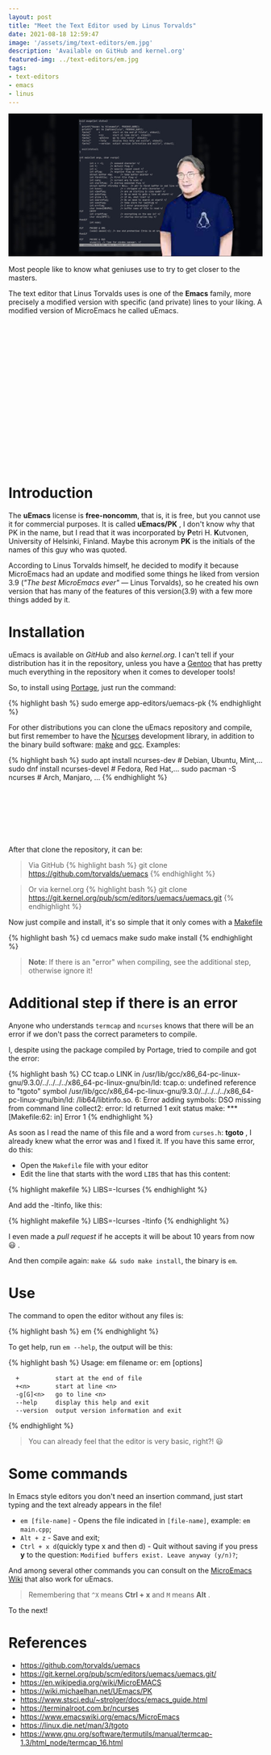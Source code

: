 ```yaml
---
layout: post
title: "Meet the Text Editor used by Linus Torvalds"
date: 2021-08-18 12:59:47
image: '/assets/img/text-editors/em.jpg'
description: 'Available on GitHub and kernel.org'
featured-img: ../text-editors/em.jpg
tags:
- text-editors
- emacs
- linus
---
```


![Meet the Text Editor used by Linus Torvalds](/assets/img/text-editors/em.jpg)

Most people like to know what geniuses use to try to get closer to the masters.

The text editor that Linus Torvalds uses is one of the **Emacs** family, more precisely a modified version with specific (and private) lines to your liking. A modified version of MicroEmacs he called uEmacs.

<!-- QUADRADO -->
<script async src="//pagead2.googlesyndication.com/pagead/js/adsbygoogle.js"></script>
<ins class="adsbygoogle"
style="display:inline-block;width:336px;height:280px"
data-ad-client="ca-pub-2838251107855362"
data-ad-slot="5351066970"></ins>
<script>
(adsbygoogle = window.adsbygoogle || []).push({});
</script>

# Introduction
The **uEmacs** license is **free-noncomm**, that is, it is free, but you cannot use it for commercial purposes. It is called **uEmacs/PK** , I don't know why that PK in the name, but I read that it was incorporated by **P**etri H. **K**utvonen, University of Helsinki, Finland. Maybe this acronym **PK** is the initials of the names of this guy who was quoted.

According to Linus Torvalds himself, he decided to modify it because MicroEmacs had an update and modified some things he liked from version 3.9 (*"The best MicroEmacs ever"* — Linus Torvalds), so he created his own version that has many of the features of this version(3.9) with a few more things added by it.

# Installation
uEmacs is available on *GitHub* and also *kernel.org*. I can't tell if your distribution has it in the repository, unless you have a [Gentoo](https://en.terminalroot.com.br/10-fundamental-tips-for-your-gentoo-linux/) that has pretty much everything in the repository when it comes to developer tools!

So, to install using [Portage](https://wiki.gentoo.org/wiki/Portage), just run the command:

{% highlight bash %}
sudo emerge app-editors/uemacs-pk
{% endhighlight %}

For other distributions you can clone the uEmacs repository and compile, but first remember to have the [Ncurses](https://invisible-island.net/ncurses/announce.html) development library, in addition to the binary build software: [make](https://en.terminalroot.com.br/how-to-create-a-makefile/) and [gcc](https://en.terminalroot.com.br/gcc-vs-llvm-which-is-the-best-compiler/). Examples:

{% highlight bash %}
sudo apt install ncurses-dev # Debian, Ubuntu, Mint,...
sudo dnf install ncurses-devel # Fedora, Red Hat,...
sudo pacman -S ncurses # Arch, Manjaro, ...
{% endhighlight %}


<!-- LISTA MIN -->
<script async src="//pagead2.googlesyndication.com/pagead/js/adsbygoogle.js"></script>
<ins class="adsbygoogle"
style="display:inline-block;width:730px;height:95px"
data-ad-client="ca-pub-2838251107855362"
data-ad-slot="5351066970"></ins>
<script>
(adsbygoogle = window.adsbygoogle || []).push({});
</script>

After that clone the repository, it can be:

> Via GitHub
{% highlight bash %}
git clone https://github.com/torvalds/uemacs
{% endhighlight %}

> Or via kernel.org
{% highlight bash %}
git clone https://git.kernel.org/pub/scm/editors/uemacs/uemacs.git
{% endhighlight %}

Now just compile and install, it's so simple that it only comes with a [Makefile](https://en.terminalroot.com.br/how-to-create-a-makefile/)

{% highlight bash %}
cd uemacs
make
sudo make install
{% endhighlight %}

> **Note**: If there is an "error" when compiling, see the additional step, otherwise ignore it!

# Additional step if there is an error
Anyone who understands `termcap` and `ncurses` knows that there will be an error if we don't pass the correct parameters to compile.

I, despite using the package compiled by Portage, tried to compile and got the error:

{% highlight bash %}
CC tcap.o
   LINK in
/usr/lib/gcc/x86_64-pc-linux-gnu/9.3.0/../../../../x86_64-pc-linux-gnu/bin/ld: tcap.o: undefined reference to "tgoto" symbol
/usr/lib/gcc/x86_64-pc-linux-gnu/9.3.0/../../../../x86_64-pc-linux-gnu/bin/ld: /lib64/libtinfo.so. 6: Error adding symbols: DSO missing from command line
collect2: error: ld returned 1 exit status
make: *** [Makefile:62: in] Error 1
{% endhighlight %}

As soon as I read the name of this file and a word from `curses.h`: **tgoto** , I already knew what the error was and I fixed it. If you have this same error, do this:
+ Open the `Makefile` file with your editor
+ Edit the line that starts with the word `LIBS` that has this content:

{% highlight makefile %}
LIBS=-lcurses
{% endhighlight %}

And add the -ltinfo, like this:

{% highlight makefile %}
LIBS=-lcurses -ltinfo
{% endhighlight %}

I even made a *pull request* if he accepts it will be about 10 years from now 😃 .

And then compile again: `make && sudo make install`, the binary is `em`.

<!-- RETANGULO LARGO 2 -->
<script async src="//pagead2.googlesyndication.com/pagead/js/adsbygoogle.js"></script>
<ins class="adsbygoogle"
style="display:block; text-align:center;"
data-ad-layout="in-article"
data-ad-format="fluid"
data-ad-client="ca-pub-2838251107855362"
data-ad-slot="8549252987"></ins>
<script>
(adsbygoogle = window.adsbygoogle || []).push({});
</script>

# Use
The command to open the editor without any files is:

{% highlight bash %}
em
{% endhighlight %}

To get help, run `em --help`, the output will be this:

{% highlight bash %}
Usage: em filename
   or: em [options]

      +          start at the end of file
      +<n>       start at line <n>
      -g[G]<n>   go to line <n>
      --help     display this help and exit
      --version  output version information and exit
{% endhighlight %}
> You can already feel that the editor is very basic, right?! 😃

# Some commands
In Emacs style editors you don't need an insertion command, just start typing and the text already appears in the file!
+ `em [file-name]` - Opens the file indicated in `[file-name]`, example: `em main.cpp`;
+ `Alt + z` - Save and exit;
+ `Ctrl + x d`(quickly type x and then d) - Quit without saving if you press **y** to the question: `Modified buffers exist. Leave anyway (y/n)?`;

And among several other commands you can consult on the [MicroEmacs Wiki](https://www.stsci.edu/~strolger/docs/emacs_guide.html) that also work for uEmacs.

> Remembering that `^X` means **Ctrl + x** and `M` means **Alt** .

To the next!

# References
+ <https://github.com/torvalds/uemacs>
+ <https://git.kernel.org/pub/scm/editors/uemacs/uemacs.git/>
+ <https://en.wikipedia.org/wiki/MicroEMACS>
+ <https://wiki.michaelhan.net/UEmacs/PK>
+ <https://www.stsci.edu/~strolger/docs/emacs_guide.html>
+ <https://terminalroot.com.br/ncurses>
+ <https://www.emacswiki.org/emacs/MicroEmacs>
+ <https://linux.die.net/man/3/tgoto>
+ <https://www.gnu.org/software/termutils/manual/termcap-1.3/html_node/termcap_16.html>
